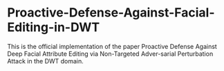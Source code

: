 # Proactive-Defense-Against-Facial-Editing-in-DWT
This is the official implementation of the paper Proactive Defense Against Deep Facial Attribute Editing via Non-Targeted Adver-sarial Perturbation Attack in the DWT domain.
